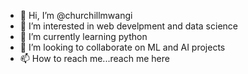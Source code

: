 - 👋 Hi, I’m @churchillmwangi
- 👀 I’m interested in web develpment and data science
- 🌱 I’m currently learning python
- 💞️ I’m looking to collaborate on ML and AI projects
- 📫 How to reach me...reach me here

<!---
churchillmwangi/churchillmwangi is a ✨ special ✨ repository because its `README.md` (this file) appears on your GitHub profile.
You can click the Preview link to take a look at your changes.
--->
